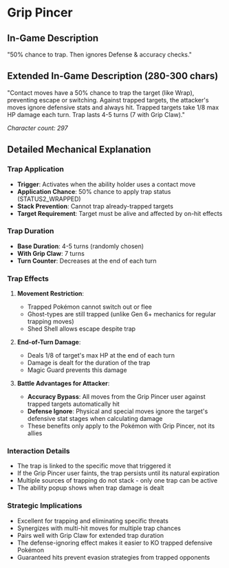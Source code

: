 # Grip Pincer

## In-Game Description
"50% chance to trap. Then ignores Defense & accuracy checks."

## Extended In-Game Description (280-300 chars)
"Contact moves have a 50% chance to trap the target (like Wrap), preventing escape or switching. Against trapped targets, the attacker's moves ignore defensive stats and always hit. Trapped targets take 1/8 max HP damage each turn. Trap lasts 4-5 turns (7 with Grip Claw)."

*Character count: 297*

## Detailed Mechanical Explanation

### Trap Application
- **Trigger**: Activates when the ability holder uses a contact move
- **Application Chance**: 50% chance to apply trap status (STATUS2_WRAPPED)
- **Stack Prevention**: Cannot trap already-trapped targets
- **Target Requirement**: Target must be alive and affected by on-hit effects

### Trap Duration
- **Base Duration**: 4-5 turns (randomly chosen)
- **With Grip Claw**: 7 turns
- **Turn Counter**: Decreases at the end of each turn

### Trap Effects
1. **Movement Restriction**: 
   - Trapped Pokémon cannot switch out or flee
   - Ghost-types are still trapped (unlike Gen 6+ mechanics for regular trapping moves)
   - Shed Shell allows escape despite trap

2. **End-of-Turn Damage**:
   - Deals 1/8 of target's max HP at the end of each turn
   - Damage is dealt for the duration of the trap
   - Magic Guard prevents this damage

3. **Battle Advantages for Attacker**:
   - **Accuracy Bypass**: All moves from the Grip Pincer user against trapped targets automatically hit
   - **Defense Ignore**: Physical and special moves ignore the target's defensive stat stages when calculating damage
   - These benefits only apply to the Pokémon with Grip Pincer, not its allies

### Interaction Details
- The trap is linked to the specific move that triggered it
- If the Grip Pincer user faints, the trap persists until its natural expiration
- Multiple sources of trapping do not stack - only one trap can be active
- The ability popup shows when trap damage is dealt

### Strategic Implications
- Excellent for trapping and eliminating specific threats
- Synergizes with multi-hit moves for multiple trap chances
- Pairs well with Grip Claw for extended trap duration
- The defense-ignoring effect makes it easier to KO trapped defensive Pokémon
- Guaranteed hits prevent evasion strategies from trapped opponents